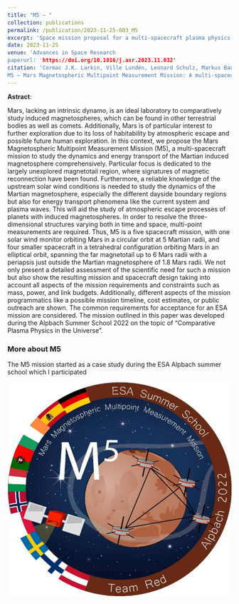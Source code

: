 ```yaml
---
title: "M5 — "
collection: publications
permalink: /publication/2023-11-25-003_M5
excerpt: 'Space mission proposal for a multi-spacecraft plasma physics mission to Mars.'
date: 2023-11-25
venue: 'Advances in Space Research
paperurl: 'https://doi.org/10.1016/j.asr.2023.11.032'
citation: 'Cormac J.K. Larkin, Ville Lundén, Leonard Schulz, Markus Baumgartner-Steinleitner, Marianne Brekkum, Adam Cegla, Pietro Dazzi, Alessia De Iuliis, Jonas Gesch, Sofia Lennerstrand, Sara Nesbit-Östman, Vasco D.C. Pires, Inés Terraza Palanca, Daniel Teubenbacher, Florine Enengl, Marcus Hallmann,
M5 — Mars Magnetospheric Multipoint Measurement Mission: A multi-spacecraft plasma physics mission to Mars, Advances in Space Research, 2023.'
---
```

**Astract**:

Mars, lacking an intrinsic dynamo, is an ideal laboratory to comparatively study induced magnetospheres, which can be found in other terrestrial bodies as well as comets. Additionally, Mars is of particular interest to further exploration due to its loss of habitability by atmospheric escape and possible future human exploration. In this context, we propose the Mars Magnetospheric Multipoint Measurement Mission (M5), a multi-spacecraft mission to study the dynamics and energy transport of the Martian induced magnetosphere comprehensively. Particular focus is dedicated to the largely unexplored magnetotail region, where signatures of magnetic reconnection have been found. Furthermore, a reliable knowledge of the upstream solar wind conditions is needed to study the dynamics of the Martian magnetosphere, especially the different dayside boundary regions but also for energy transport phenomena like the current system and plasma waves. This will aid the study of atmospheric escape processes of planets with induced magnetospheres. In order to resolve the three-dimensional structures varying both in time and space, multi-point measurements are required. Thus, M5 is a five spacecraft mission, with one solar wind monitor orbiting Mars in a circular orbit at 5 Martian radii, and four smaller spacecraft in a tetrahedral configuration orbiting Mars in an elliptical orbit, spanning the far magnetotail up to 6 Mars radii with a periapsis just outside the Martian magnetosphere of 1.8 Mars radii. We not only present a detailed assessment of the scientific need for such a mission but also show the resulting mission and spacecraft design taking into account all aspects of the mission requirements and constraints such as mass, power, and link budgets. Additionally, different aspects of the mission programmatics like a possible mission timeline, cost estimates, or public outreach are shown. The common requirements for acceptance for an ESA mission are considered. The mission outlined in this paper was developed during the Alpbach Summer School 2022 on the topic of “Comparative Plasma Physics in the Universe”.

### More about M5

The M5 mission started as a case study during the ESA Alpbach summer school which I participated 

![alt text](../images/m5_badge.jpg)